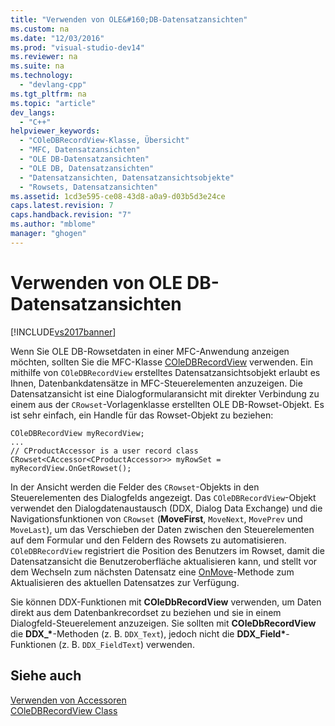 ```yaml
---
title: "Verwenden von OLE&#160;DB-Datensatzansichten"
ms.custom: na
ms.date: "12/03/2016"
ms.prod: "visual-studio-dev14"
ms.reviewer: na
ms.suite: na
ms.technology: 
  - "devlang-cpp"
ms.tgt_pltfrm: na
ms.topic: "article"
dev_langs: 
  - "C++"
helpviewer_keywords: 
  - "COleDBRecordView-Klasse, Übersicht"
  - "MFC, Datensatzansichten"
  - "OLE DB-Datensatzansichten"
  - "OLE DB, Datensatzansichten"
  - "Datensatzansichten, Datensatzansichtsobjekte"
  - "Rowsets, Datensatzansichten"
ms.assetid: 1cd3e595-ce08-43d8-a0a9-d03b5d3e24ce
caps.latest.revision: 7
caps.handback.revision: "7"
ms.author: "mblome"
manager: "ghogen"
---
```

# Verwenden von OLE&#160;DB-Datensatzansichten
[!INCLUDE[vs2017banner](../../assembler/inline/includes/vs2017banner.md)]

Wenn Sie OLE DB\-Rowsetdaten in einer MFC\-Anwendung anzeigen möchten, sollten Sie die MFC\-Klasse [COleDBRecordView](../../mfc/reference/coledbrecordview-class.md) verwenden.  Ein mithilfe von `COleDBRecordView` erstelltes Datensatzansichtsobjekt erlaubt es Ihnen, Datenbankdatensätze in MFC\-Steuerelementen anzuzeigen.  Die Datensatzansicht ist eine Dialogformularansicht mit direkter Verbindung zu einem aus der `CRowset`\-Vorlagenklasse erstellten OLE DB\-Rowset\-Objekt.  Es ist sehr einfach, ein Handle für das Rowset\-Objekt zu beziehen:  
  
```  
COleDBRecordView myRecordView;  
...  
// CProductAccessor is a user record class  
CRowset<CAccessor<CProductAccessor>> myRowSet = myRecordView.OnGetRowset();  
```  
  
 In der Ansicht werden die Felder des `CRowset`\-Objekts in den Steuerelementen des Dialogfelds angezeigt.  Das `COleDBRecordView`\-Objekt verwendet den Dialogdatenaustausch \(DDX, Dialog Data Exchange\) und die Navigationsfunktionen von `CRowset` \(**MoveFirst**, `MoveNext`, `MovePrev` und `MoveLast`\), um das Verschieben der Daten zwischen den Steuerelementen auf dem Formular und den Feldern des Rowsets zu automatisieren.  `COleDBRecordView` registriert die Position des Benutzers im Rowset, damit die Datensatzansicht die Benutzeroberfläche aktualisieren kann, und stellt vor dem Wechseln zum nächsten Datensatz eine [OnMove](../Topic/COleDBRecordView::OnMove.md)\-Methode zum Aktualisieren des aktuellen Datensatzes zur Verfügung.  
  
 Sie können DDX\-Funktionen mit **COleDbRecordView** verwenden, um Daten direkt aus dem Datenbankrecordset zu beziehen und sie in einem Dialogfeld\-Steuerelement anzuzeigen.  Sie sollten mit **COleDbRecordView** die **DDX\_\***\-Methoden \(z. B. `DDX_Text`\), jedoch nicht die **DDX\_Field\***\-Funktionen \(z. B. `DDX_FieldText`\) verwenden.  
  
## Siehe auch  
 [Verwenden von Accessoren](../../data/oledb/using-accessors.md)   
 [COleDBRecordView Class](../../mfc/reference/coledbrecordview-class.md)